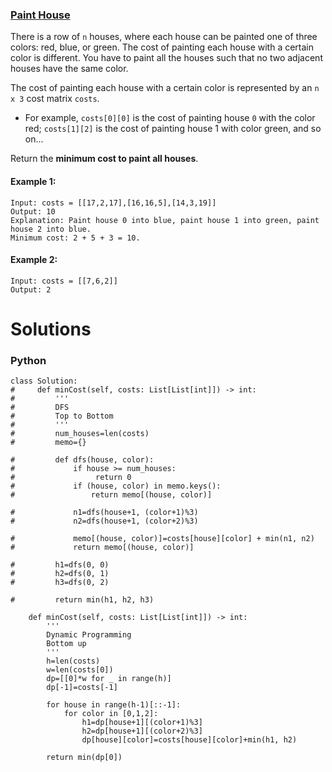 ### [Paint House](https://leetcode.com/problems/paint-house/) <br>

There is a row of `n` houses, where each house can be painted one of three colors: red, blue, or green. The cost of painting each house with a certain color is different. You have to paint all the houses such that no two adjacent houses have the same color.

The cost of painting each house with a certain color is represented by an `n x 3` cost matrix `costs`.

 - For example, `costs[0][0]` is the cost of painting house `0` with the color red; `costs[1][2]` is the cost of painting house 1 with color green, and so on...

 
Return the **minimum cost to paint all houses**.



#### Example 1:

```
Input: costs = [[17,2,17],[16,16,5],[14,3,19]]
Output: 10
Explanation: Paint house 0 into blue, paint house 1 into green, paint house 2 into blue.
Minimum cost: 2 + 5 + 3 = 10.

```

#### Example 2:

```
Input: costs = [[7,6,2]]
Output: 2

```

# Solutions

### Python
```
class Solution:
#     def minCost(self, costs: List[List[int]]) -> int:
#         '''
#         DFS 
#         Top to Bottom
#         '''
#         num_houses=len(costs)
#         memo={}
        
#         def dfs(house, color):
#             if house >= num_houses:
#                  return 0
#             if (house, color) in memo.keys():
#                 return memo[(house, color)]
            
#             n1=dfs(house+1, (color+1)%3)
#             n2=dfs(house+1, (color+2)%3)

#             memo[(house, color)]=costs[house][color] + min(n1, n2)
#             return memo[(house, color)]
        
#         h1=dfs(0, 0)
#         h2=dfs(0, 1)
#         h3=dfs(0, 2)
        
#         return min(h1, h2, h3)
        
    def minCost(self, costs: List[List[int]]) -> int:
        '''
        Dynamic Programming 
        Bottom up
        '''
        h=len(costs)
        w=len(costs[0])
        dp=[[0]*w for _ in range(h)]
        dp[-1]=costs[-1]
        
        for house in range(h-1)[::-1]:
            for color in [0,1,2]:
                h1=dp[house+1][(color+1)%3]
                h2=dp[house+1][(color+2)%3]
                dp[house][color]=costs[house][color]+min(h1, h2)
        
        return min(dp[0])
```
